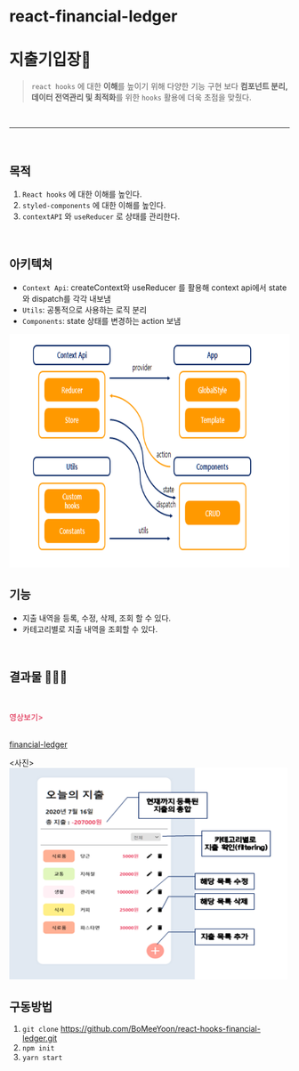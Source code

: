 # react-financial-ledger

# 지출기입장🔖
> `react hooks` 에 대한 **이해**를 높이기 위해 다양한 기능 구현 보다 **컴포넌트 분리, 데이터 전역관리 및 최적화**를 위한 `hooks` 활용에 더욱 초점을 맞췄다.
<br/>

-----
<br/>

## 목적
  1. `React hooks` 에 대한 이해를 높인다.
  2. `styled-components` 에 대한 이해를 높인다.
  3. `contextAPI` 와 `useReducer` 로 상태를 관리한다.
<br/>

## 아키텍쳐
  - `Context Api`: createContext와 useReducer 를 활용해 context api에서 state와 dispatch를 각각 내보냄
  - `Utils`: 공통적으로 사용하는 로직 분리
  - `Components`: state 상태를 변경하는 action 보냄
<img src="./src/images/structure.png" width="600px" height="420px">
<br/>

## 기능
  - 지출 내역을 등록, 수정, 삭제, 조회 할 수 있다.
  - 카테고리별로 지출 내역을 조회할 수 있다.
<br/>

## 결과물 🔔🔔🔔
<br/>

<span style="color:crimson">영상보기><br/>
<br/>

[financial-ledger](//tv.kakao.com/v/410779334)

<사진><br/>
<img src="./src/images/project.png" width="500px" height="380px">
<br/>

## 구동방법
1. `git clone` https://github.com/BoMeeYoon/react-hooks-financial-ledger.git
2. `npm init` 
3. `yarn start`
